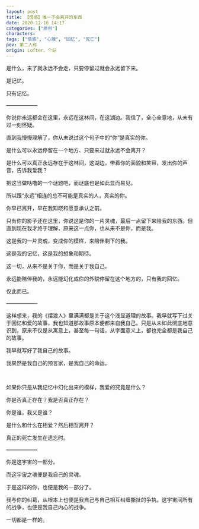 ```yaml
---
layout: post
title: 【情感】唯一不会离开的东西
date: 2020-12-16 14:17
categories: ["原创"]
characters: 
tags: ["情感", "心理", "回忆", "死亡"]
pov: 第二人称
origin: Lofter、个站
---
```


是什么，来了就永远不会走，只要停留过就会永远留下来。

是记忆。

只有记忆。

——————

你说你永远都会在这里，永远在这林间，在这湖边。我信了，全心全意地，从未有过一刻怀疑。

直到我慢慢理解了，你从未说过这个句子中的“你”是真实的你。

是什么可以永远停留在一个地方、只要来过就永远不会离开？

是什么可以真正永远存在于这林间，这湖边，带着你的面貌和笑容，发出你的声音，告诉我爱我？

把这当做咕噜的一个谜题吧，而谜底也是如此显而易见。

所以跟“永远”相连的总不可能是真实的人，真实的你。

你早已离开，早在我知晓和愿意承认之前。

只有你的影子还在这里，你说这是你的一片灵魂，最后一点留下来陪我的东西。但直到现在我才终于理解，原来这一点你，也从来不是你，而是我。

这是我的一片灵魂，变成你的模样，来陪伴剩下的我。

这是我的记忆，这是我的想象和期待。

这一切，从来不是关于你，而是关于我自己。

永远能陪伴我的，永远能幻化成你的外貌停留在这个地方的，只有我的回忆。

仅此而已。

——————

这样想来，我的《摆渡人》里满满都是关于这个浅显道理的故事。我早就写下过关于回忆和爱的故事，我也知道那故事原本便都来自我自己。只是从未如此彻底地意识到，原来不仅是从寓意上，甚至每一句话，从字面意义上，都也完全都是我自己的故事。

我早就写好了我自己的故事。

我果然是我自己的预言家，是我自己的命运。

<br>

如果你只是从我记忆中幻化出来的模样，我爱的究竟是什么？

你是否真正存在？我是否真正存在？

你是谁，我又是谁？

是什么和什么在相爱？然后相互离开？

真正的死亡发生在遗忘时。

——————

你是这宇宙的一部分。

而这宇宙之魂便是我自己的灵魂。

于是这样的你，也便是我的一部分了。

我与你的纠葛，从根本上也便是我自己与自己相互纠缠撕扯的争执。这宇宙间所有的战争，也便是我自己内心的战争。

一切都是一样的。